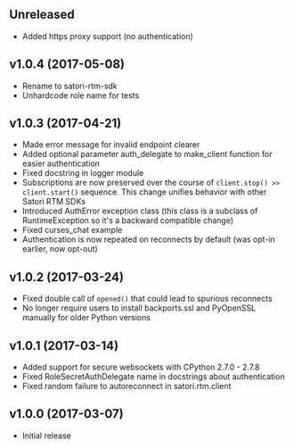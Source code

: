 Unreleased
----------

* Added https proxy support (no authentication)

v1.0.4 (2017-05-08)
-------------------

* Rename to satori-rtm-sdk
* Unhardcode role name for tests

v1.0.3 (2017-04-21)
-------------------

* Made error message for invalid endpoint clearer
* Added optional parameter auth_delegate to make_client function for easier
  authentication
* Fixed docstring in logger module
* Subscriptions are now preserved over the course of
  `client.stop() >> client.start()` sequence.
  This change unifies behavior with other Satori RTM SDKs
* Introduced AuthError exception class (this class is a subclass of
  RuntimeException so it's a backward compatible change)
* Fixed curses_chat example
* Authentication is now repeated on reconnects by default (was opt-in earlier,
  now opt-out)

v1.0.2 (2017-03-24)
-------------------

* Fixed double call of `opened()` that could lead to spurious reconnects
* No longer require users to install backports.ssl and PyOpenSSL manually for
  older Python versions

v1.0.1 (2017-03-14)
-------------------

* Added support for secure websockets with CPython 2.7.0 - 2.7.8
* Fixed RoleSecretAuthDelegate name in docstrings about authentication
* Fixed random failure to autoreconnect in satori.rtm.client

v1.0.0 (2017-03-07)
-------------------
* Initial release
